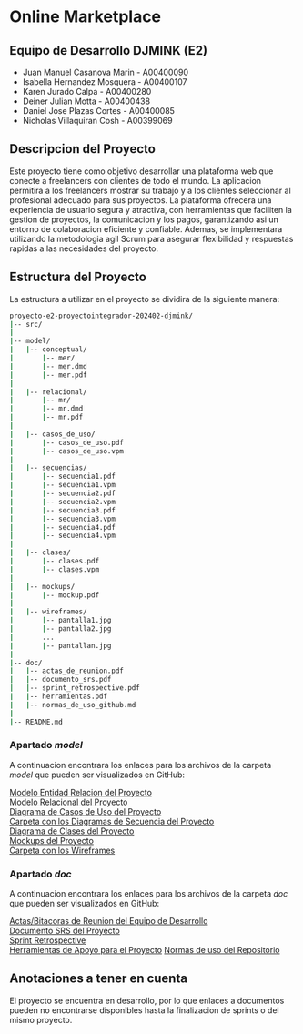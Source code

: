 # Online Marketplace

## Equipo de Desarrollo DJMINK (E2)

- Juan Manuel Casanova Marin - A00400090
- Isabella Hernandez Mosquera - A00400107
- Karen Jurado Calpa - A00400280
- Deiner Julian Motta - A00400438
- Daniel Jose Plazas Cortes - A00400085
- Nicholas Villaquiran Cosh - A00399069

## Descripcion del Proyecto

Este proyecto tiene como objetivo desarrollar una plataforma web que conecte a freelancers con clientes de todo el mundo. La aplicacion permitira a los freelancers mostrar su trabajo y a los clientes seleccionar al profesional adecuado para sus proyectos. La plataforma ofrecera una experiencia de usuario segura y atractiva, con herramientas que faciliten la gestion de proyectos, la comunicacion y los pagos, garantizando asi un entorno de colaboracion eficiente y confiable. Ademas, se implementara utilizando la metodologia agil Scrum para asegurar flexibilidad y respuestas rapidas a las necesidades del proyecto.

## Estructura del Proyecto

La estructura a utilizar en el proyecto se dividira de la siguiente manera:

``` bash
proyecto-e2-proyectointegrador-202402-djmink/
|-- src/
|
|-- model/
|   |-- conceptual/
|       |-- mer/
|       |-- mer.dmd
|       |-- mer.pdf
|
|   |-- relacional/
|       |-- mr/
|       |-- mr.dmd
|       |-- mr.pdf
|
|   |-- casos_de_uso/
|       |-- casos_de_uso.pdf
|       |-- casos_de_uso.vpm
|
|   |-- secuencias/
|       |-- secuencia1.pdf
|       |-- secuencia1.vpm
|       |-- secuencia2.pdf
|       |-- secuencia2.vpm
|       |-- secuencia3.pdf
|       |-- secuencia3.vpm
|       |-- secuencia4.pdf
|       |-- secuencia4.vpm
|
|   |-- clases/
|       |-- clases.pdf
|       |-- clases.vpm
|
|   |-- mockups/
|       |-- mockup.pdf
|
|   |-- wireframes/
|       |-- pantalla1.jpg
|       |-- pantalla2.jpg
|       ...
|       |-- pantallan.jpg
|
|-- doc/
|   |-- actas_de_reunion.pdf
|   |-- documento_srs.pdf
|   |-- sprint_retrospective.pdf
|   |-- herramientas.pdf
|   |-- normas_de_uso_github.md
|
|-- README.md
```

### Apartado _model_

A continuacion encontrara los enlaces para los archivos de la carpeta _model_ que pueden ser visualizados en GitHub:

[Modelo Entidad Relacion del Proyecto]()<br>
[Modelo Relacional del Proyecto]()<br>
[Diagrama de Casos de Uso del Proyecto]()<br>
[Carpeta con los Diagramas de Secuencia del Proyecto]()<br>
[Diagrama de Clases del Proyecto]()<br>
[Mockups del Proyecto]()<br>
[Carpeta con los Wireframes]()

### Apartado _doc_

A continuacion encontrara los enlaces para los archivos de la carpeta _doc_ que pueden ser visualizados en GitHub:

[Actas/Bitacoras de Reunion del Equipo de Desarrollo]()<br>
[Documento SRS del Proyecto]()<br>
[Sprint Retrospective]()<br>
[Herramientas de Apoyo para el Proyecto]()
[Normas de uso del Repositorio](https://github.com/Bloque-SID/project2024-2-24204/main/doc/normas_de_uso_github.md)

## Anotaciones a tener en cuenta

El proyecto se encuentra en desarrollo, por lo que enlaces a documentos pueden no encontrarse disponibles hasta la finalizacion de sprints o del mismo proyecto.